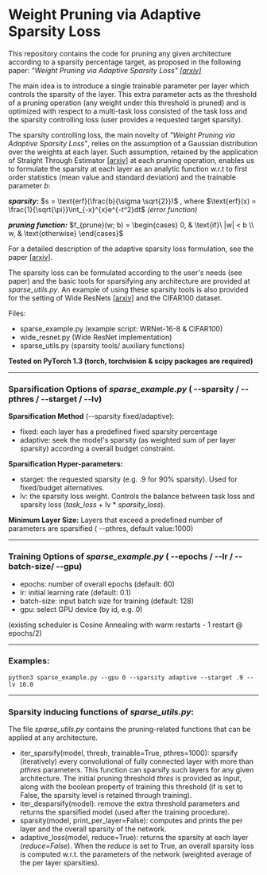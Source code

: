 # Weight Pruning via Adaptive Sparsity Loss

This repository contains the code for pruning any given architecture according to a sparsity percentage target, as proposed in the following paper: *"Weight Pruning via Adaptive Sparsity Loss" [[arxiv]](https://arxiv.org/abs/2006.02768)*

The main idea is to introduce a single trainable parameter per layer which controls the sparsity of the layer. This extra parameter acts as the threshold of a pruning operation (any weight under this threshold is pruned) and is optimized with respect to a multi-task loss consisted of the task loss and the sparsity controlling loss (user provides a requested target sparsity). 

The sparsity controlling loss, the main novelty of *"Weight Pruning via Adaptive Sparsity Loss"*, relies on the assumption of a Gaussian distribution over the weights at each layer.  Such assumption, retained by the application of Straight Through Estimator [[arxiv]](https://arxiv.org/abs/1308.3432) at each pruning operation, enables us to formulate the sparsity at each layer as an analytic function w.r.t to first order statistics (mean value and standard deviation) and the trainable parameter $b$: 

***sparsity:*** $s  = \text{erf}(\frac{b}{\sigma \sqrt{2}})$ ,  where  $\text{erf}(x) = \frac{1}{\sqrt{\pi}}\int_{-x}^{x}e^{-t^2}dt$     *(error function)*

***pruning function:*** $f_{prune}(w; b) =
    \begin{cases}
      0, & \text{if}\ |w| < b \\
      w, & \text{otherwise}
    \end{cases}$
    
For a detailed description of the adaptive sparsity loss formulation, see the paper [[arxiv]](https://arxiv.org/abs/2006.02768).

The sparsity loss can be formulated according to the user's needs (see paper) and the basic tools for sparsifying any architecture are provided at *sparse_utils.py*. An example of using these sparsity tools is also provided for the setting of Wide ResNets [[arxiv]](https://arxiv.org/abs/1605.07146) and the CIFAR100 dataset.


Files: 
 - sparse_example.py (example script: WRNet-16-8 & CIFAR100)
 - wide_resnet.py (Wide ResNet implementation)
 - sparse_utils.py (sparsity tools/ auxiliary functions)

**Tested on PyTorch 1.3 (torch, torchvision & scipy packages are required)**

-------------------------------------------------------------------------

### Sparsification Options of *sparse_example.py* ( --sparsity / --pthres / --starget / --lv)

**Sparsification Method** (--sparsity fixed/adaptive): 
- fixed: each layer has a predefined fixed sparsity percentage
- adaptive: seek the model's sparsity (as weighted sum of per layer sparsity) according a overall budget constraint.

**Sparsification Hyper-parameters:**
- starget: the requested sparsity (e.g. .9 for 90% sparsity). Used for fixed/budget alternatives.
- lv: the sparsity loss weight. Controls the balance between task loss and sparsity loss (*task_loss* + lv * *sparsity_loss*). 

**Minimum Layer Size:**  Layers that exceed a predefined number of parameters are sparsified ( --pthres, default value:1000) 

-------------------------------------------------------------------------

### Training Options of *sparse_example.py* ( --epochs / --lr / --batch-size/ --gpu)

- epochs: number of overall epochs (default: 60)
- lr: initial learning rate (default: 0.1)
- batch-size: input batch size for training (default: 128)
- gpu: select GPU device (by id, e.g. 0)

(existing scheduler is Cosine Annealing with warm restarts - 1 restart @ epochs/2)

-------------------------------------------------------------------------

### Examples:

    python3 sparse_example.py --gpu 0 --sparsity adaptive --starget .9 --lv 10.0

-------------------------------------------------------------------------
### Sparsity inducing functions of *sparse_utils.py*:

The file *sparse_utils.py* contains the pruning-related functions that can be applied at any architecture.

 - iter_sparsify(model, thresh, trainable=True, pthres=1000): 	 sparsify (iteratively) every convolutional of fully connected layer with more than *pthres* parameters.  This function can sparsify such layers for any given architecture. The initial pruning threshold *thres* is provided as input, along with the boolean property of training this threshold (if is set to False, the sparsity level is retained through training).
 - iter_desparsify(model): remove the extra threshold parameters and returns the sparsified model (used after the training procedure).
 - sparsity(model, print_per_layer=False): computes and prints the per layer and the overall sparsity of the network.
 - adaptive_loss(model, reduce=True): returns the sparsity at each layer (*reduce=False*). When the *reduce* is set to True, an overall sparsity loss is computed w.r.t. the parameters of the network (weighted average of the per layer sparsities). 
